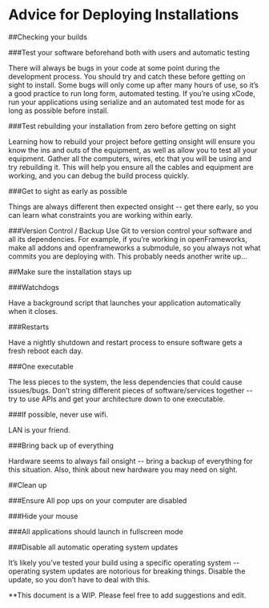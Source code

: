 # Advice for Deploying Installations

##Checking your builds

###Test your software beforehand both with users and automatic testing

There will always be bugs in your code at some point during the development process. You should try and catch these before getting on sight to install. Some bugs will only come up after many hours of use, so it’s a good practice to run long form, automated testing. If you’re using xCode, run your applications using serialize and an automated test mode for as long as possible before install. 

###Test rebuilding your installation from zero before getting on sight

Learning how to rebuild your project before getting onsight will ensure you know the ins and outs of the equipment, as well as allow you to test all your equipment. Gather all the computers, wires, etc that you will be using and try rebuilding it. This will help you ensure all the cables and equipment are working, and you can debug the build process quickly.  

###Get to sight as early as possible 

Things are always different then expected onsight -- get there early, so you can learn what constraints you are working within early. 

###Version Control / Backup
Use Git to version control your software and all its dependencies. For example, if you’re working in openFrameworks, make all addons and openframeworks a submodule, so you always not what commits you are deploying with. This probably needs another write up...

##Make sure the installation stays up

###Watchdogs

Have a background script that launches your application automatically when it closes. 

###Restarts

Have a nightly shutdown and restart process to ensure software gets a fresh reboot each day.  

###One executable 

The less pieces to the system, the less dependencies that could cause issues/bugs. Don’t string different pieces of software/services together -- try to use APIs and get your architecture down to one executable. 

###If possible, never use wifi. 

LAN is your friend. 

###Bring back up of everything

Hardware seems to always fail onsight -- bring a backup of everything for this situation. Also, think about new hardware you may need on sight. 

##Clean up 

###Ensure All pop ups on your computer are disabled

###Hide your mouse

###All applications should launch in fullscreen mode

###Disable all automatic operating system updates

It’s likely you’ve tested your build using a specific operating system -- operating system updates are notorious for breaking things. Disable the update, so you don’t have to deal with this. 

**This document is a WIP. Please feel free to add suggestions and edit. 





